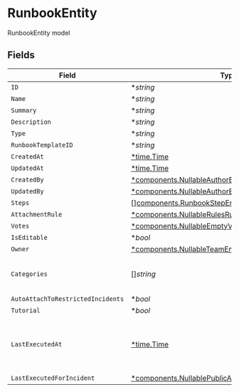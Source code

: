 # RunbookEntity

RunbookEntity model


## Fields

| Field                                                                                                                           | Type                                                                                                                            | Required                                                                                                                        | Description                                                                                                                     |
| ------------------------------------------------------------------------------------------------------------------------------- | ------------------------------------------------------------------------------------------------------------------------------- | ------------------------------------------------------------------------------------------------------------------------------- | ------------------------------------------------------------------------------------------------------------------------------- |
| `ID`                                                                                                                            | **string*                                                                                                                       | :heavy_minus_sign:                                                                                                              | N/A                                                                                                                             |
| `Name`                                                                                                                          | **string*                                                                                                                       | :heavy_minus_sign:                                                                                                              | N/A                                                                                                                             |
| `Summary`                                                                                                                       | **string*                                                                                                                       | :heavy_minus_sign:                                                                                                              | N/A                                                                                                                             |
| `Description`                                                                                                                   | **string*                                                                                                                       | :heavy_minus_sign:                                                                                                              | N/A                                                                                                                             |
| `Type`                                                                                                                          | **string*                                                                                                                       | :heavy_minus_sign:                                                                                                              | N/A                                                                                                                             |
| `RunbookTemplateID`                                                                                                             | **string*                                                                                                                       | :heavy_minus_sign:                                                                                                              | N/A                                                                                                                             |
| `CreatedAt`                                                                                                                     | [*time.Time](https://pkg.go.dev/time#Time)                                                                                      | :heavy_minus_sign:                                                                                                              | N/A                                                                                                                             |
| `UpdatedAt`                                                                                                                     | [*time.Time](https://pkg.go.dev/time#Time)                                                                                      | :heavy_minus_sign:                                                                                                              | N/A                                                                                                                             |
| `CreatedBy`                                                                                                                     | [*components.NullableAuthorEntity](../../models/components/nullableauthorentity.md)                                             | :heavy_minus_sign:                                                                                                              | N/A                                                                                                                             |
| `UpdatedBy`                                                                                                                     | [*components.NullableAuthorEntity](../../models/components/nullableauthorentity.md)                                             | :heavy_minus_sign:                                                                                                              | N/A                                                                                                                             |
| `Steps`                                                                                                                         | [][components.RunbookStepEntity](../../models/components/runbookstepentity.md)                                                  | :heavy_minus_sign:                                                                                                              | N/A                                                                                                                             |
| `AttachmentRule`                                                                                                                | [*components.NullableRulesRuleEntity](../../models/components/nullablerulesruleentity.md)                                       | :heavy_minus_sign:                                                                                                              | N/A                                                                                                                             |
| `Votes`                                                                                                                         | [*components.NullableEmptyVotesEntity](../../models/components/nullableemptyvotesentity.md)                                     | :heavy_minus_sign:                                                                                                              | N/A                                                                                                                             |
| `IsEditable`                                                                                                                    | **bool*                                                                                                                         | :heavy_minus_sign:                                                                                                              | N/A                                                                                                                             |
| `Owner`                                                                                                                         | [*components.NullableTeamEntityLite](../../models/components/nullableteamentitylite.md)                                         | :heavy_minus_sign:                                                                                                              | N/A                                                                                                                             |
| `Categories`                                                                                                                    | []*string*                                                                                                                      | :heavy_minus_sign:                                                                                                              | categories the runbook applies to                                                                                               |
| `AutoAttachToRestrictedIncidents`                                                                                               | **bool*                                                                                                                         | :heavy_minus_sign:                                                                                                              | N/A                                                                                                                             |
| `Tutorial`                                                                                                                      | **bool*                                                                                                                         | :heavy_minus_sign:                                                                                                              | N/A                                                                                                                             |
| `LastExecutedAt`                                                                                                                | [*time.Time](https://pkg.go.dev/time#Time)                                                                                      | :heavy_minus_sign:                                                                                                              | The timestamp when this runbook was last executed                                                                               |
| `LastExecutedForIncident`                                                                                                       | [*components.NullablePublicAPIV1IncidentsSuccinctEntity](../../models/components/nullablepublicapiv1incidentssuccinctentity.md) | :heavy_minus_sign:                                                                                                              | N/A                                                                                                                             |